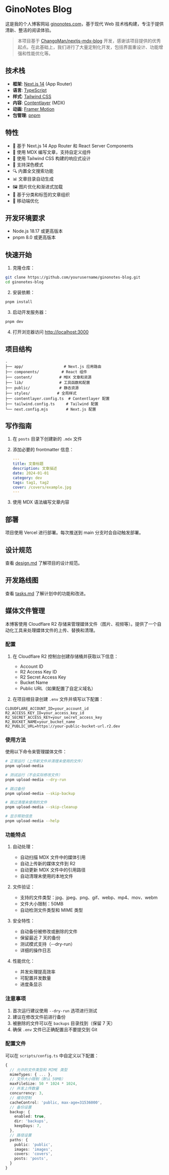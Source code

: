 # GinoNotes Blog

这是我的个人博客网站 [ginonotes.com](https://ginonotes.com)，基于现代 Web 技术栈构建，专注于提供清新、整洁的阅读体验。

> 本项目基于 [ChangoMan/nextjs-mdx-blog](https://github.com/ChangoMan/nextjs-mdx-blog) 开发，感谢该项目提供的优秀起点。在此基础上，我们进行了大量定制化开发，包括界面重设计、功能增强和性能优化等。

## 技术栈

- **框架**: [Next.js 14](https://nextjs.org/) (App Router)
- **语言**: [TypeScript](https://www.typescriptlang.org/)
- **样式**: [Tailwind CSS](https://tailwindcss.com/)
- **内容**: [Contentlayer](https://contentlayer.dev/) (MDX)
- **动画**: [Framer Motion](https://www.framer.com/motion/)
- **包管理**: [pnpm](https://pnpm.io/)

## 特性

- 🚀 基于 Next.js 14 App Router 和 React Server Components
- 📝 使用 MDX 编写文章，支持自定义组件
- 🎨 使用 Tailwind CSS 构建的响应式设计
- 🌙 支持深色模式
- 🔍 内置全文搜索功能
- 📊 文章目录自动生成
- 🖼️ 图片优化和渐进式加载
- 🎯 基于分类和标签的文章组织
- 📱 移动端优化

## 开发环境要求

- Node.js 18.17 或更高版本
- pnpm 8.0 或更高版本

## 快速开始

1. 克隆仓库：

```bash
git clone https://github.com/yourusername/ginonotes-blog.git
cd ginonotes-blog
```

2. 安装依赖：

```bash
pnpm install
```

3. 启动开发服务器：

```bash
pnpm dev
```

4. 打开浏览器访问 [http://localhost:3000](http://localhost:3000)

## 项目结构

```
.
├── app/                  # Next.js 应用路由
├── components/          # React 组件
├── content/            # MDX 文章和资源
├── lib/                # 工具函数和配置
├── public/             # 静态资源
├── styles/            # 全局样式
├── contentlayer.config.ts  # Contentlayer 配置
├── tailwind.config.ts     # Tailwind 配置
└── next.config.mjs        # Next.js 配置
```

## 写作指南

1. 在 `posts` 目录下创建新的 `.mdx` 文件
2. 添加必要的 frontmatter 信息：

   ```yaml
   ---
   title: 文章标题
   description: 文章描述
   date: 2024-01-01
   category: dev
   tags: tag1, tag2
   cover: /covers/example.jpg
   ---
   ```

3. 使用 MDX 语法编写文章内容

## 部署

项目使用 Vercel 进行部署。每次推送到 main 分支时会自动触发部署。

## 设计规范

查看 [design.md](./design.md) 了解项目的设计规范。

## 开发路线图

查看 [tasks.md](./tasks.md) 了解计划中的功能和改进。

## 媒体文件管理

本博客使用 Cloudflare R2 存储来管理媒体文件（图片、视频等）。提供了一个自动化工具来处理媒体文件的上传、替换和清理。

### 配置

1. 在 Cloudflare R2 控制台创建存储桶并获取以下信息：
   - Account ID
   - R2 Access Key ID
   - R2 Secret Access Key
   - Bucket Name
   - Public URL（如果配置了自定义域名）

2. 在项目根目录创建 `.env` 文件并填写以下配置：

```env
CLOUDFLARE_ACCOUNT_ID=your_account_id
R2_ACCESS_KEY_ID=your_access_key_id
R2_SECRET_ACCESS_KEY=your_secret_access_key
R2_BUCKET_NAME=your_bucket_name
R2_PUBLIC_URL=https://your-public-bucket-url.r2.dev
```

### 使用方法

使用以下命令来管理媒体文件：

```bash
# 正常运行（上传新文件并清理未使用的文件）
pnpm upload-media

# 测试运行（不会实际修改文件）
pnpm upload-media --dry-run

# 跳过备份
pnpm upload-media --skip-backup

# 跳过清理未使用的文件
pnpm upload-media --skip-cleanup

# 显示帮助信息
pnpm upload-media --help
```

### 功能特点

1. 自动处理：
   - 自动扫描 MDX 文件中的媒体引用
   - 自动上传新的媒体文件到 R2
   - 自动更新 MDX 文件中的引用路径
   - 自动清理未使用的本地文件

2. 文件验证：
   - 支持的文件类型：jpg、jpeg、png、gif、webp、mp4、mov、webm
   - 文件大小限制：50MB
   - 自动检测文件类型和 MIME 类型

3. 安全特性：
   - 自动备份被修改或删除的文件
   - 保留最近 7 天的备份
   - 测试模式支持（--dry-run）
   - 详细的操作日志

4. 性能优化：
   - 并发处理提高效率
   - 可配置并发数量
   - 进度条显示

### 注意事项

1. 首次运行建议使用 `--dry-run` 选项进行测试
2. 建议在修改文件前进行备份
3. 被删除的文件可以在 `backups` 目录找到（保留 7 天）
4. 确保 `.env` 文件已正确配置且不要提交到 Git

### 配置文件

可以在 `scripts/config.ts` 中自定义以下配置：

```typescript
{
  // 允许的文件类型和 MIME 类型
  mimeTypes: { ... },
  // 文件大小限制（默认 50MB）
  maxFileSize: 50 * 1024 * 1024,
  // 并发上传数量
  concurrency: 3,
  // 缓存控制
  cacheControl: 'public, max-age=31536000',
  // 备份设置
  backup: {
    enabled: true,
    dir: 'backups',
    keepDays: 7,
  },
  // 路径设置
  paths: {
    public: 'public',
    images: 'images',
    covers: 'covers',
    posts: 'posts',
  }
}
```
